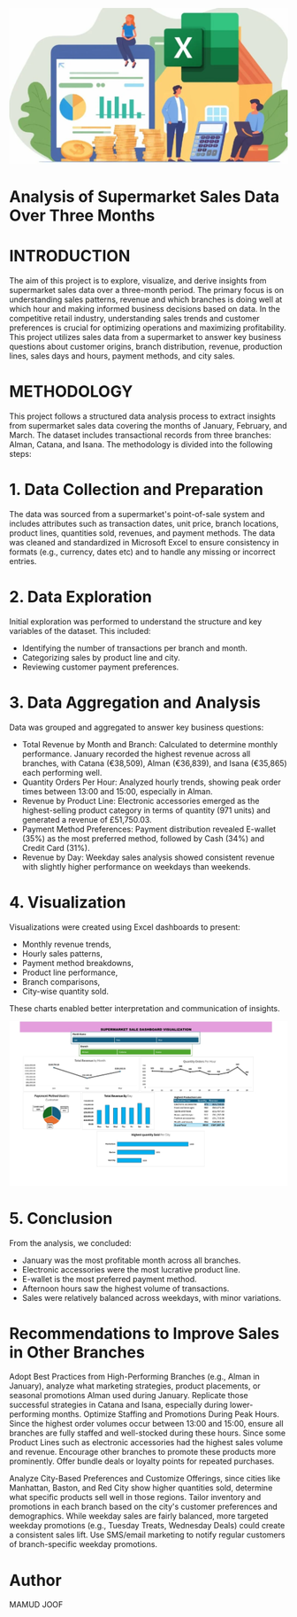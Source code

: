 
![image alt](https://github.com/mamudjoof/Supermarket-Project/blob/main/How-to-use-Excel-PMT-Function-2024-1024x573.png?raw=true)
# Analysis of Supermarket Sales Data Over Three Months

# INTRODUCTION
The aim of this project is to explore, visualize, and derive insights from supermarket sales data over a three-month period.
The primary focus is on understanding sales patterns, revenue and which branches is doing well at which hour and making informed business decisions based on data.
In the competitive retail industry, understanding sales trends and customer preferences is crucial for optimizing operations and maximizing profitability. 
This project utilizes sales data from a supermarket to answer key business questions about customer origins, branch distribution, revenue, production lines, sales days and hours, payment methods, and city sales.

# METHODOLOGY
This project follows a structured data analysis process to extract insights from supermarket sales data covering the months of January, February, and March. The dataset includes transactional records from three branches: Alman, Catana, and Isana. The methodology is divided into the following steps:

# 1. Data Collection and Preparation
The data was sourced from a supermarket's point-of-sale system and includes attributes such as transaction dates, unit price, branch locations, product lines, quantities sold, revenues, and payment methods. The data was cleaned and standardized in Microsoft Excel to ensure consistency in formats (e.g., currency, dates etc) and to handle any missing or incorrect entries.
# 2. Data Exploration
Initial exploration was performed to understand the structure and key variables of the dataset. This included:
- Identifying the number of transactions per branch and month.
- Categorizing sales by product line and city.
- Reviewing customer payment preferences.

# 3. Data Aggregation and Analysis
Data was grouped and aggregated to answer key business questions:
- Total Revenue by Month and Branch: Calculated to determine monthly performance. January recorded the highest revenue across all branches, with Catana (€38,509), Alman (€36,839), and Isana (€35,865) each performing well.
- Quantity Orders Per Hour: Analyzed hourly trends, showing peak order times between 13:00 and 15:00, especially in Alman.
- Revenue by Product Line: Electronic accessories emerged as the highest-selling product category in terms of quantity (971 units) and generated a revenue of £51,750.03.
- Payment Method Preferences: Payment distribution revealed E-wallet (35%) as the most preferred method, followed by Cash (34%) and Credit Card (31%).
- Revenue by Day: Weekday sales analysis showed consistent revenue with slightly higher performance on weekdays than weekends.

# 4. Visualization
Visualizations were created using Excel dashboards to present:
- Monthly revenue trends,
- Hourly sales patterns,
- Payment method breakdowns,
- Product line performance,
- Branch comparisons,
- City-wise quantity sold.

These charts enabled better interpretation and communication of insights.

![image alt](https://github.com/mamudjoof/Three-Month-Sales-Perfomance/blob/main/Screenshot_29-6-2025_12858_.jpeg?raw=true)

# 5. Conclusion
From the analysis, we concluded:
- January was the most profitable month across all branches.
- Electronic accessories were the most lucrative product line.
- E-wallet is the most preferred payment method.
- Afternoon hours saw the highest volume of transactions.
- Sales were relatively balanced across weekdays, with minor variations.
  
# Recommendations to Improve Sales in Other Branches
Adopt Best Practices from High-Performing Branches (e.g., Alman in January), analyze what marketing strategies, product placements, or seasonal promotions Alman used during January. Replicate those successful strategies in Catana and Isana, especially during lower-performing months. Optimize Staffing and Promotions During Peak Hours. Since the highest order volumes occur between 13:00 and 15:00, ensure all branches are fully staffed and well-stocked during these hours. Since some Product Lines such as electronic accessories had the highest sales volume and revenue. Encourage other branches to promote these products more prominently. Offer bundle deals or loyalty points for repeated purchases.

Analyze City-Based Preferences and Customize Offerings, since cities like Manhattan, Baston, and Red City show higher quantities sold, determine what specific products sell well in those regions. Tailor inventory and promotions in each branch based on the city's customer preferences and demographics. While weekday sales are fairly balanced, more targeted weekday promotions (e.g., Tuesday Treats, Wednesday Deals) could create a consistent sales lift. Use SMS/email marketing to notify regular customers of branch-specific weekday promotions.

# Author

MAMUD JOOF

